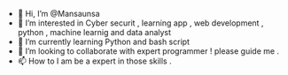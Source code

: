 - 👋 Hi, I’m @Mansaunsa
- 👀 I’m interested in Cyber securit , learning app , web development , python , machine learnig and data analyst
- 🌱 I’m currently learning  Python and bash script
- 💞️ I’m looking to collaborate with expert programmer ! please guide me .
- 📫 How to I am be a expert in those skills .

<!---
Mansaunsa/Mansaunsa is a ✨ special ✨ repository because its `README.md` (this file) appears on your GitHub profile.
You can click the Preview link to take a look at your changes.
--->
